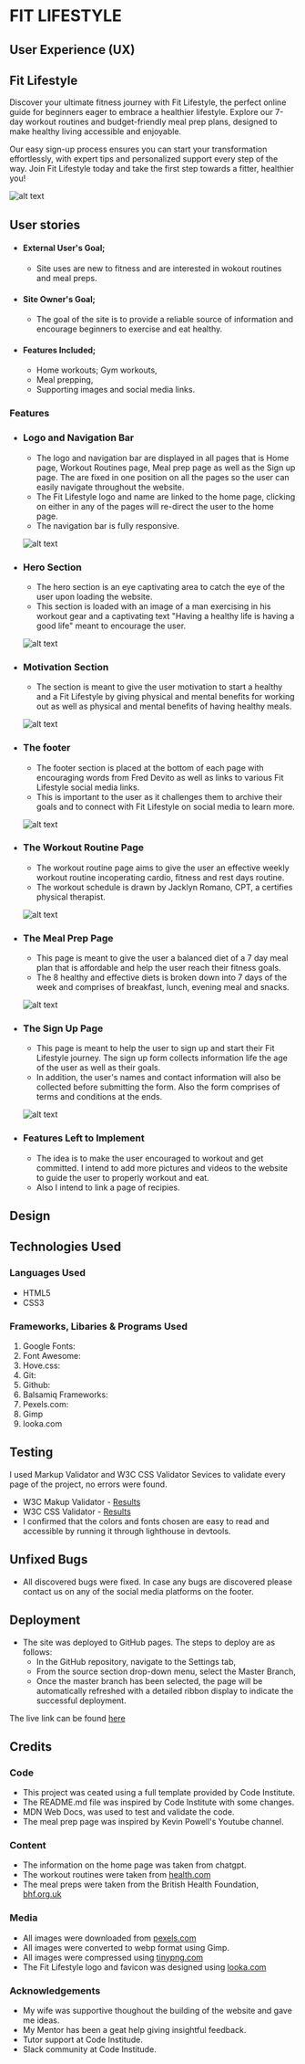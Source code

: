 # FIT LIFESTYLE

## User Experience (UX)
## Fit Lifestyle
Discover your ultimate fitness journey with Fit Lifestyle, the perfect online guide for beginners eager to embrace a healthier lifestyle. Explore our 7-day workout routines and budget-friendly meal prep plans, designed to make healthy living accessible and enjoyable.

Our easy sign-up process ensures you can start your transformation effortlessly, with expert tips and personalized support every step of the way. Join Fit Lifestyle today and take the first step towards a fitter, healthier you!

![alt text](assets/markdown-images/fit-lifestyle-overview.webp)

## User stories

- #### External User's Goal;
   - Site uses are new to fitness and are interested in wokout routines and meal preps.

- #### Site Owner's Goal;
   - The goal of the site is to provide a reliable source of information and encourage beginners to exercise and eat healthy.

- #### Features Included;
   - Home workouts; Gym workouts,
   - Meal prepping,
   - Supporting images and social media links.

### Features
- ### Logo and Navigation Bar 
   - The logo and navigation bar are displayed in all pages that is Home page, Workout Routines page, Meal prep page as well as the Sign up page. The are fixed in one position on all the pages so the user can easily navigate throughout the website. 
   - The Fit Lifestyle logo and name are linked to the home page, clicking on either in any of the pages will re-direct the user to the home page.
   - The navigation bar is fully responsive.

   ![alt text](assets/markdown-images/logo-and-nav-bar.webp)

- ### Hero Section
   - The hero section is an eye captivating area to catch the eye of the user upon loading the website.
   - This section is loaded with an image of a man exercising in his workout gear and a captivating text "Having a healthy life is having a good life" meant to encourage the user.

   ![alt text](assets/markdown-images/hero-section.webp)

- ### Motivation Section
   - The section is meant  to give the user motivation to start a healthy and a Fit Lifestyle by giving physical and mental benefits for working out as well as physical and mental benefits of having healthy meals.

   ![alt text](assets/markdown-images/motivation-section.webp)

- ### The footer
   - The footer section is placed at the bottom of each page with encouraging words from Fred Devito as well as links to various Fit Lifestyle social media links.
   - This is important to the user as it challenges them to archive their goals and to connect with Fit Lifestyle on social media to learn more.

   ![alt text](assets/markdown-images/the-footer.webp)

- ### The Workout Routine Page
   - The workout routine page aims to give the user an effective weekly workout routine incoperating cardio, fitness and rest days routine.
   - The workout schedule is drawn by Jacklyn Romano, CPT, a certifies physical therapist.

   ![alt text](assets/markdown-images/workout-routine-page.webp)

- ### The Meal Prep Page
   - This page is meant to give the user a balanced diet of a 7 day meal plan that is affordable and help the user reach their fitness goals.
   - The 8 healthy and effective diets is broken down into 7 days of the week and comprises of breakfast, lunch, evening meal and snacks.

   ![alt text](assets/markdown-images/meal-prep-page.webp)

- ### The Sign Up Page
   - This page is meant to help the user to sign up and start their Fit Lifestyle journey. The sign up form collects information life the age of the user as well as their goals.
   - In addition, the user's names and contact information will also be collected before submitting the form. Also the form comprises of terms and conditions at the ends.

   ![alt text](assets/markdown-images/sign-up-page.webp)

- ### Features Left to Implement
   - The idea is to make the user encouraged to workout and get committed. I intend to add more pictures and videos to the website to guide the user to properly workout and eat. 
   - Also I intend to link a page of recipies.

## Design

## Technologies Used

### Languages Used
 - HTML5
 - CSS3

 ### Frameworks, Libaries & Programs Used
 1. Google Fonts:
 2. Font Awesome:
 3. Hove.css:
 4. Git:
 5. Github:
 6. Balsamiq Frameworks:
 7. Pexels.com:
 8. Gimp
 9. looka.com

## Testing
I used Markup Validator and W3C CSS Validator Sevices to validate every page of the project, no errors were found.
 - W3C Makup Validator - [Results](https://validator.w3.org/nu/?doc=https%3A%2F%2Ftafadzwamangena.github.io%2Ffit-lifestyle%2Findex.html)
 - W3C CSS Validator - [Results](https://validator.w3.org/nu/?doc=https%3A%2F%2Ftafadzwamangena.github.io%2Ffit-lifestyle%2Findex.html)
 - I confirmed that the colors and fonts chosen are easy to read and accessible by running it through lighthouse in devtools.

## Unfixed Bugs
 - All discovered bugs were fixed. In case any bugs are discovered please contact us on any of the social media platforms on the footer.

## Deployment
 - The site was deployed to GitHub pages. The steps to deploy are as follows:
   - In the GitHub repository, navigate to the Settings tab,
   - From the source section drop-down menu, select the Master Branch,
   - Once the master branch has been selected, the page will be automatically refreshed with a detailed ribbon display to indicate the successful deployment.

The live link can be found [here](https://tafadzwamangena.github.io/fit-lifestyle/) 

## Credits

### Code
   - This project was ceated using a full template provided by Code Institute.
   - The README.md file was inspired by Code Institute with some changes.
   - MDN Web Docs, was used to test and validate the code.
   - The meal prep page was inspired by Kevin Powell's Youtube channel.

### Content
   - The information on the home page was taken from chatgpt.
   - The workout routines were taken from [health.com](https://www.health.com/)
   - The meal preps were taken from the British Health Foundation, [bhf.org.uk](https://www.bhf.org.uk/informationsupport/heart-matters-magazine/nutrition/easy-healthy-meals)

### Media
   - All images were downloaded from [pexels.com](https://www.pexels.com/)
   - All images were converted to webp format using Gimp.
   - All images were compressed using [tinypng.com](https://tinypng.com/)
   - The Fit Lifestyle logo and favicon was designed using [looka.com](https://looka.com/)

### Acknowledgements
   - My wife was supportive thoughout the building of the website and gave me ideas.
   - My Mentor has been a geat help giving insightful feedback.
   - Tutor support at Code Institude.
   - Slack community at Code Institude.
